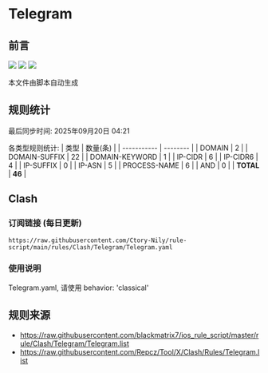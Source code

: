 # Telegram

## 前言
![](https://img.shields.io/badge/%E4%B8%8B%E8%BD%BD%E8%A7%84%E5%88%99-%E5%90%88%E5%B9%B6%E8%A7%84%E5%88%99-blue) ![](https://img.shields.io/badge/%E7%BB%9F%E8%AE%A1%E6%95%B0%E9%87%8F-green) ![](https://img.shields.io/badge/%E7%94%9F%E6%88%90%E8%AE%A2%E9%98%85-8A2BE2)

本文件由脚本自动生成

## 规则统计
最后同步时间: 2025年09月20日 04:21

各类型规则统计:
| 类型        | 数量(条) |
| ----------- | -------- |
| DOMAIN       | 2        | 
| DOMAIN-SUFFIX | 22       | 
| DOMAIN-KEYWORD | 1        | 
| IP-CIDR      | 6        | 
| IP-CIDR6     | 4        | 
| IP-SUFFIX    | 0        | 
| IP-ASN       | 5        | 
| PROCESS-NAME | 6        | 
| AND          | 0        | 
| **TOTAL** | **46** | 
## Clash

### 订阅链接 (每日更新)
```
https://raw.githubusercontent.com/Ctory-Nily/rule-script/main/rules/Clash/Telegram/Telegram.yaml
```

### 使用说明
Telegram.yaml, 请使用 behavior: 'classical'

## 规则来源
- https://raw.githubusercontent.com/blackmatrix7/ios_rule_script/master/rule/Clash/Telegram/Telegram.list 
- https://raw.githubusercontent.com/Repcz/Tool/X/Clash/Rules/Telegram.list 
